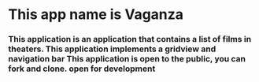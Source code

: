 # This app name is Vaganza
### This application is an application that contains a list of films in theaters. This application implements a gridview and navigation bar  This application is open to the public, you can fork and clone. open for development
